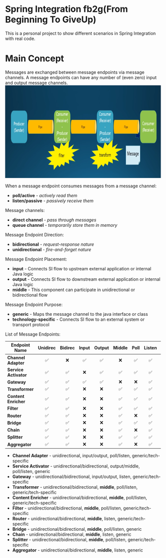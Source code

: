 # Spring Integration fb2g(From Beginning To GiveUp)
This is a personal project to show different scenarios in Spring Integration with real code. 

# Main Concept
Messages are exchanged between message endpoints via message channels. 
A message endpoints can have any number of (even zero) input and output message channels. 
<img src="docs/images/SpringIntegrationMainConcepts.png" width="900" height="300">

When a message endpoint consumes messages from a message channel: 
* **poll/active** - *actively read them*
* **listen/passive** - *passively receive them*

Message channels: 
* **direct channel** - *pass through messages*
* **queue channel** - *temporarily store them in memory*

Message Endpoint Direction: 
* **bidirectional** - *request-response nature*
* **unidirectional** - *fire-and-forget nature*

Message Endpoint Placement:
* **input** - Connects SI flow to upstream external application or internal Java logic
* **output** - Connects SI flow to downstream external application or internal Java logic
* **middle** - This component can participate in unidirectional or bidirectional flow

Message Endpoint Purpose:
* **generic** - Maps the message channel to the java interface or class 
* **technology-specific** - Connects SI flow to an external system or transport protocol 

List of Message Endpoints:

| Endpoint Name | Unidirec | Bidirec | Input | Output | Middle | Poll | Listen | Generic | Specific |
| --- | :---: | :---: | :---: | :---: | :---: | :---: | :---: | :---: | :---: |
| **Channel Adapter** | :white_check_mark: | :x: | :white_check_mark: | :white_check_mark: | :x: | :white_check_mark: | :white_check_mark: | :white_check_mark: | :white_check_mark: |
| **Service Activator** | :white_check_mark: | :white_check_mark: | :x: | :white_check_mark: | :white_check_mark: | :white_check_mark: | :white_check_mark: | :white_check_mark: | :x: |
| **Gateway** | :white_check_mark: | :white_check_mark: | :white_check_mark: | :white_check_mark: | :x: | :x: | :white_check_mark: | :white_check_mark: | :white_check_mark: |
| **Transformer** | :white_check_mark: | :white_check_mark: | :x: | :x: | :white_check_mark: | :white_check_mark: | :white_check_mark: | :white_check_mark: | :white_check_mark: |
| **Content Enricher** | :white_check_mark: | :white_check_mark: | :x: | :x: | :white_check_mark: | :white_check_mark: | :white_check_mark: | :white_check_mark: | :white_check_mark: |
| **Filter** | :white_check_mark: | :white_check_mark: | :x: | :x: | :white_check_mark: | :white_check_mark: | :white_check_mark: | :white_check_mark: | :white_check_mark: |
| **Router** | :white_check_mark: | :white_check_mark: | :x: | :x: | :white_check_mark: | :x: | :white_check_mark: | :white_check_mark: | :white_check_mark: |
| **Bridge** | :white_check_mark: | :white_check_mark: | :x: | :x: | :white_check_mark: | :white_check_mark: | :white_check_mark: | :white_check_mark: | :x: |
| **Chain** | :white_check_mark: | :white_check_mark: | :x: | :x: | :white_check_mark: | :x: | :white_check_mark: | :white_check_mark: | :x: |
| **Splitter** | :white_check_mark: | :white_check_mark: | :x: | :x: | :white_check_mark: | :white_check_mark: | :white_check_mark: | :white_check_mark: | :white_check_mark: |
| **Aggregator** | :white_check_mark: | :white_check_mark: | :x: | :x: | :white_check_mark: | :x: | :white_check_mark: | :white_check_mark: | :x: |

* **Channel Adapter** - unidirectional, input/output, poll/listen, generic/tech-specific
* **Service Activator** - unidirectional/bidirectional, output/middle, poll/listen, generic
* **Gateway** - unidirectional/bidirectional, input/output, listen, generic/tech-specific
* **Transformer** - unidirectional/bidirectional, **middle**, poll/listen, generic/tech-specific
* **Content Enricher** - unidirectional/bidirectional, **middle**, poll/listen, generic/tech-specific
* **Filter** - unidirectional/bidirectional, **middle**, poll/listen, generic/tech-specific
* **Router** - unidirectional/bidirectional, **middle**, listen, generic/tech-specific
* **Bridge** - unidirectional/bidirectional, **middle**, poll/listen, generic
* **Chain** - unidirectional/bidirectional, **middle**, listen, generic
* **Splitter** - unidirectional/bidirectional, **middle**, poll/listen, generic/tech-specific
* **Aggregator** - unidirectional/bidirectional, **middle**, listen, generic




 
